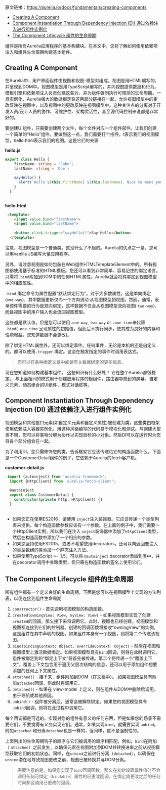 原文链接：https://aurelia.io/docs/fundamentals/creating-components

* [Creating A Component](#creating-a-component)
* [Component Instantiation Through Dependency Injection (DI) 通过依赖注入进行组件实例化](#component-instantiation-through-dependency-injection-di-%E9%80%9A%E8%BF%87%E4%BE%9D%E8%B5%96%E6%B3%A8%E5%85%A5%E8%BF%9B%E8%A1%8C%E7%BB%84%E4%BB%B6%E5%AE%9E%E4%BE%8B%E5%8C%96)
* [The Component Lifecycle 组件的生命周期](#the-component-lifecycle-%E7%BB%84%E4%BB%B6%E7%9A%84%E7%94%9F%E5%91%BD%E5%91%A8%E6%9C%9F)

组件是所有Aurelia应用程序的基本构建块。在本文中，您将了解如何使用依赖项注入和组件生命周期构建基本组件。

## Creating A Component

在Aurelia中，用户界面组件由视图和视图-模型对组成。视图是用HTML编写的，并呈现到DOM中。视图模型是用TypeScript编写的，并向视图提供数据和行为。模板引擎和依赖项注入负责创建这些对，并为组件强制执行可预测的生命周期。一旦实例化，Aurelia强大的数据绑定将这两部分链接在一起，允许视图模型中的更改反映在视图中，以及视图中的更改反映在视图模型中。这种关注点的分离对于开发人员/设计人员的协作、可维护性、架构灵活性，甚至源代码控制来说都是非常好的。

要创建UI组件，只需要创建两个文件，每个文件对应一个组件部件。让我们创建一个简单的“Hello”组件。要做到这一点，我们需要打个招呼。t表示我们的视图模型，hello.html表示我们的视图。这是它们的来源

**hello.js**
 

``` typescript
export class Hello {
    firstName: string = 'John';
    lastName: string = 'Doe';
  
    sayHello() {
      alert(`Hello ${this.firstName} ${this.lastName}. Nice to meet you.`);
    }
  }
  
```
**hello.html**

``` html
 <template>
    <input value.bind="firstName">
    <input value.bind="lastName">
  
    <button click.trigger="sayHello()">Say Hello</button>
  </template>
```

注意，视图模型是一个普通类。这没什么了不起的。Aurelia的优点之一是，您可以用vanilla JS编写大量应用程序。

另外，请注意视图是如何包装在Web组件HTMLTemplateElement中的。所有视图都使用基于标准的HTML模板。您还可以看到非常简单、容易记住的绑定语言。只需将`.bind`附加到DOM中的任何HTML属性，Aurelia就会将其绑定到视图模型中的相应属性。

`.bind` 绑定命令为属性配置“默认绑定行为”。对于大多数属性，这是单向绑定(`one-way`)，其中数据更新仅向一个方向流动:从视图模型到视图。然而，通常，表单控件需要的行为是双向绑定，这样数据不仅会从视图模型流向视图( `two-way`)，而且视图中的用户输入也会流回视图模型。

这些都是默认值，但是您可以使用`.one-way`, `two-way` or `.one-time`来代替 `.bind`(`.one-time` 呈现属性的初始值，但此后不执行同步，使其成为良好的内存和性能增益，您知道数据不会更改)。

除了绑定HTML属性外，还可以绑定事件。任何事件，无论是本机的还是自定义的，都可以使用`.trigger` 绑定。这会在触发指定的事件时调用表达式。

>您可以在各种绑定文章中阅读有关数据绑定的更多信息。

现在您知道如何构建基本组件。 这些知识有什么好处？ 它在整个Aurelia都很稳定。 与上面相同的模式用于创建应用程序的根组件，路由器导航到的屏幕，自定义元素，动态组合的UI组件，模式对话框等。

## Component Instantiation Through Dependency Injection (DI) 通过依赖注入进行组件实例化

视图模型和其他接口元素(如自定义元素和自定义属性)被创建为类，这些类由框架使用依赖注入容器实例化。用这种风格编写的代码易于模块化和测试。与创建大型类不同，您可以将事物分解为协作以实现目标的小对象。然后DI可以在运行时为您将各个部分组合在一起。

为了利用DI，您只需修饰您的类，告诉框架它应该传递给它的构造函数什么。下面是一个CustomerDetail组件的例子，它依赖于Aurelia的fetch客户机。

**customer-detail.js**
 

``` typescript
 import {autoinject} from 'aurelia-framework';
  import {HttpClient} from 'aurelia-fetch-client';
  
  @autoinject
  export class CustomerDetail {
    constructor(private http: HttpClient) {}
  }
  
```


*   如果您正在使用ES2016，请使用 `inject`注入装饰器。它应该传递一个类型列表来提供。每个构造函数参数应该有一个参数。在上面的例子中，我们需要一个HttpClient实例，所以我们在注入 `inject`装饰器中添加了`HttpClient`类型，然后在构造函数中添加了一个相应的参数。
*   如果您坚持使用ES2015，或者不希望使用decorators，还可以向返回要注入的类型数组的类添加一个静态注入方法。
*   如果使用TypeScript >= 1.5，可以将 `@autoinject`  decorator添加到类中，并在decorator调用中省略类型，但只需在构造函数的签名上使用它们。



## The Component Lifecycle 组件的生命周期

所有组件都有一个定义良好的生命周期。下面是您可以在视图模型上实现的方法列表，以便连接到组件生命周期:

1.  `constructor()` - 首先调用视图模型的构造函数。
2.  `created(owningView: View, myView: View)` - 如果视图模型实现了创建 `created`的回调，那么接下来将调用它。此时，视图也已经创建，视图模型和视图都连接到它们的控制器。创建的回调函数将接收“owningView”的实例。这是组件在其中声明的视图。如果组件本身有一个视图，则将第二个传递该视图。
3.  `bind(bindingContext: Object, overrideContext: Object)` - 然后在视图和视图模型上激活数据绑定。如果视图模型具有`bind`回调，则将在此时调用它。组件被绑定到的“绑定上下文”将首先被传递。第二个将传递一个“覆盖上下文”。覆盖上下文包含用于遍历父层次结构的信息，还可以用于添加组件想要添加的任何上下文属性。
4.  `attached()` - 接下来，组件附加到DOM（在文档中）。 如果视图模型具有附加`attached`回调，则此时将调用它。
5.  `detached()` - 如果在 view-model 上定义，则在组件从DOM中删除后调用。由于导航或其他原因。
6.  `unbind()` - 组件被分离后，通常会被解除绑定。如果您的视图模型具有 `unbind`回调，则将在此过程中调用它。

每个回调都是可选的。实现对您的组件有意义的任何东西，但是如果您的场景不需要它们，不要觉得有义务实现它们。通常，如果实现`bind`，就需要实现 `unbind`。附加`attached` 和分离`detached`也是一样的，但同样，这不是强制性的。

上面列出的生命周期钩子的顺序与它们被调用的顺序相匹配。例如，`bind`在附加（ `attached`）之前发生，以确保元素在视图附加到DOM并转换进来之前从视图模型获取它们的初始状态。同样，在`unbind`之前进行分离（`detached`），以确保在`unbind`潜在地导致视图更改之前，视图已被转换并与DOM分离。

>需要注意的是，如果您实现了`bind`回调函数，那么在初始设置属性值时不会调用任何可绑定（`bindable`）属性的已更改回调。在绑定值更改之后的任何时间都会调用已更改的回调。
